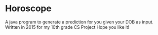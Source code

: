 # Horoscope
A java program to generate a prediction for you given your DOB as input.
Written in 2015 for my 10th grade CS Project
Hope you like it!
